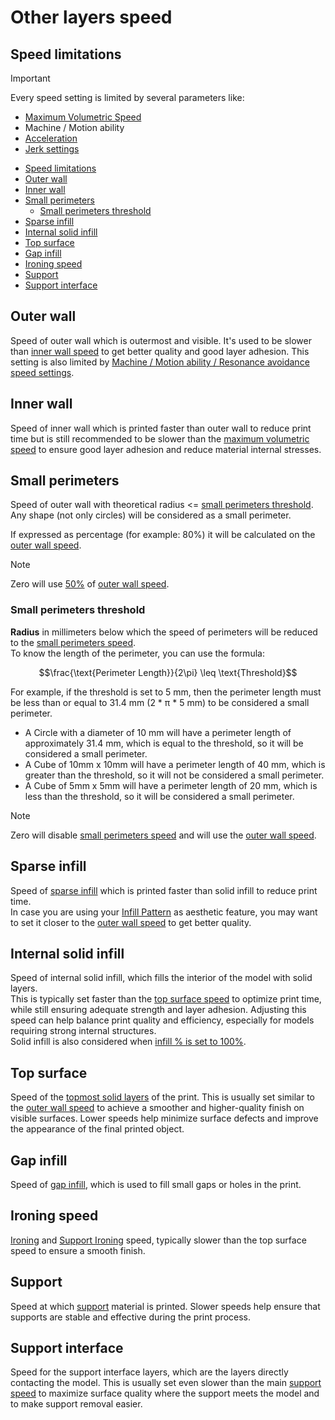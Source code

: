 # Other layers speed

## Speed limitations

> [!IMPORTANT]
> Every speed setting is limited by several parameters like:
>
> - [Maximum Volumetric Speed](volumetric-speed-calib)
> - Machine / Motion ability
> - [Acceleration](speed-settings-acceleration)
> - [Jerk settings](speed-settings-jerk)

- [Speed limitations](#speed-limitations)
- [Outer wall](#outer-wall)
- [Inner wall](#inner-wall)
- [Small perimeters](#small-perimeters)
  - [Small perimeters threshold](#small-perimeters-threshold)
- [Sparse infill](#sparse-infill)
- [Internal solid infill](#internal-solid-infill)
- [Top surface](#top-surface)
- [Gap infill](#gap-infill)
- [Ironing speed](#ironing-speed)
- [Support](#support)
- [Support interface](#support-interface)

## Outer wall

Speed of outer wall which is outermost and visible. It's used to be slower than [inner wall speed](#inner-wall) to get better quality and good layer adhesion.
This setting is also limited by [Machine / Motion ability / Resonance avoidance speed settings](vfa-calib).

## Inner wall

Speed of inner wall which is printed faster than outer wall to reduce print time but is still recommended to be slower than the [maximum volumetric speed](volumetric-speed-calib) to ensure good layer adhesion and reduce material internal stresses.

## Small perimeters

Speed of outer wall with theoretical radius <= [small perimeters threshold](#small-perimeters-threshold).
Any shape (not only circles) will be considered as a small perimeter.

If expressed as percentage (for example: 80%) it will be calculated on the [outer wall speed](#outer-wall).

> [!NOTE]
> Zero will use [50%](https://github.com/SoftFever/OrcaSlicer/blob/7d2a12aa3cbf2e7ca5d0523446bf1d1d4717f8d1/src/libslic3r/GCode.cpp#L4698) of [outer wall speed](#outer-wall).

### Small perimeters threshold

**Radius** in millimeters below which the speed of perimeters will be reduced to the [small perimeters speed](#small-perimeters).  
To know the length of the perimeter, you can use the formula:

```math
\frac{\text{Perimeter Length}}{2\pi} \leq \text{Threshold}
```

For example, if the threshold is set to 5 mm, then the perimeter length must be less than or equal to 31.4 mm (2 * π * 5 mm) to be considered a small perimeter.

- A Circle with a diameter of 10 mm will have a perimeter length of approximately 31.4 mm, which is equal to the threshold, so it will be considered a small perimeter.
- A Cube of 10mm x 10mm will have a perimeter length of 40 mm, which is greater than the threshold, so it will not be considered a small perimeter.
- A Cube of 5mm x 5mm will have a perimeter length of 20 mm, which is less than the threshold, so it will be considered a small perimeter.

> [!NOTE]
> Zero will disable [small perimeters speed](#small-perimeters) and will use the [outer wall speed](#outer-wall).

## Sparse infill

Speed of [sparse infill](strength_settings_infill#sparse-infill) which is printed faster than solid infill to reduce print time.  
In case you are using your [Infill Pattern](strength_settings_infill) as aesthetic feature, you may want to set it closer to the [outer wall speed](#outer-wall) to get better quality.

## Internal solid infill

Speed of internal solid infill, which fills the interior of the model with solid layers.  
This is typically set faster than the [top surface speed](#top-surface) to optimize print time, while still ensuring adequate strength and layer adhesion. Adjusting this speed can help balance print quality and efficiency, especially for models requiring strong internal structures.  
Solid infill is also considered when [infill % is set to 100%](strength_settings_infill#internal-solid-infill).

## Top surface

Speed of the [topmost solid layers](strength_settings_top_bottom_shells) of the print. This is usually set similar to the [outer wall speed](#outer-wall) to achieve a smoother and higher-quality finish on visible surfaces. Lower speeds help minimize surface defects and improve the appearance of the final printed object.

## Gap infill

Speed of [gap infill](strength_settings_infill#apply-gap-fill), which is used to fill small gaps or holes in the print.

## Ironing speed

[Ironing](quality_settings_ironing) and [Support Ironing](support_settings_ironing) speed, typically slower than the top surface speed to ensure a smooth finish.

## Support

Speed at which [support](support_settings_support) material is printed. Slower speeds help ensure that supports are stable and effective during the print process.

## Support interface

Speed for the support interface layers, which are the layers directly contacting the model. This is usually set even slower than the main [support speed](#support) to maximize surface quality where the support meets the model and to make support removal easier.
